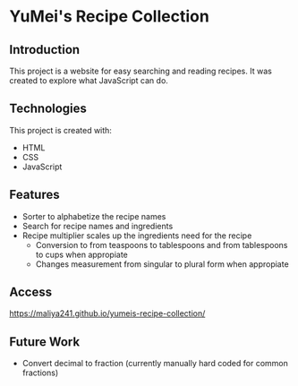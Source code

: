 # YuMei's Recipe Collection

## Introduction
This project is a website for easy searching and reading recipes. It was created to explore what JavaScript can do.

## Technologies
This project is created with: 
* HTML
* CSS
* JavaScript

## Features
* Sorter to alphabetize the recipe names
* Search for recipe names and ingredients 
* Recipe multiplier scales up the ingredients need for the recipe
  * Conversion to from teaspoons to tablespoons and from tablespoons to cups when appropiate
  * Changes measurement from singular to plural form when appropiate

## Access
https://maliya241.github.io/yumeis-recipe-collection/

## Future Work
* Convert decimal to fraction (currently manually hard coded for common fractions)
